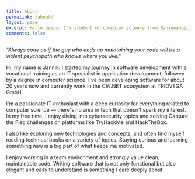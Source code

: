 ```yaml
---
title: About
permalink: /about/
layout: page
excerpt: Hello peeps, I'm student of computer science from Banyuwangi, living in Jogjakarta. This blog for documentation about my programming journey, running on jekyll, hosting on netlify and using my own simple theme.
comments: false
---
```

_"Always code as if the guy who ends up maintaining your code will be a violent psychopath who knows where you live."_

Hi, my name is Jannik. I started my journey in software development with a vocational training as an IT specialist in application development, followed by a degree in computer science. I've been developing software for about 20 years now and currently work in the C#/.NET ecosystem at TRIOVEGA GmbH.

I'm a passionate IT enthusiast with a deep curiosity for everything related to computer science — there's no area in tech that doesn't spark my interest. In my free time, I enjoy diving into cybersecurity topics and solving Capture the Flag challenges on platforms like TryHackMe and HackTheBox.

I also like exploring new technologies and concepts, and often find myself reading technical books on a variety of topics. Staying curious and learning something new is a big part of what keeps me motivated.

I enjoy working in a team environment and strongly value clean, maintainable code. Writing software that is not only functional but also elegant and easy to understand is something I care deeply about.